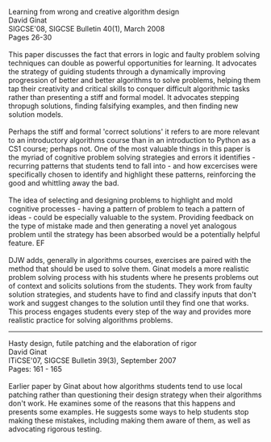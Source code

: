 Learning from wrong and creative algorithm design<br>
David Ginat<br>
SIGCSE'08, SIGCSE Bulletin 40(1), March 2008<br>
Pages 26-30<br>
<br>
This paper discusses the fact that errors in logic and faulty problem solving techniques can double as powerful opportunities for learning. It advocates the strategy of guiding students through a dynamically improving progression of better and better algorithms to solve problems, helping them tap their creativity and critical skills to conquer difficult algorithmic tasks rather than presenting a stiff and formal model. It advocates stepping thropugh solutions, finding falsifying examples, and then finding new solution models.<br>
<br>
Perhaps the stiff and formal 'correct solutions' it refers to are more relevant to an introductory algorithms course than in an introduction to Python as a CS1 course; perhaps not. One of the most valuable things in this paper is the myriad of cognitive problem solving strategies and errors it identifies - recurring patterns that students tend to fall into - and how excercises were specifically chosen to identify and highlight these patterns, reinforcing the good and whittling away the bad.<br>
<br>
The idea of selecting and designing problems to highlight and mold cognitive processes - having a pattern of problem to teach a pattern of ideas - could be especially valuable to the system. Providing feedback on the type of mistake made and then generating a novel yet analogous problem until the strategy has been absorbed would be a potentially helpful feature. EF<br>
<br>
DJW adds, generally in algorithms courses, exercises are paired with the method that should be used to solve them.  Ginat models a more realistic problem solving process with his students where he presents problems out of context and solicits solutions from the students.  They work from faulty solution strategies, and students have to find and classify inputs that don't work and suggest changes to the solution until they find one that works.  This process engages students every step of the way and provides more realistic practice for solving algorithms problems.<br>
<hr />
Hasty design, futile patching and the elaboration of rigor<br>
David Ginat<br>
ITiCSE'07, SIGCSE Bulletin 39(3), September 2007<br>
Pages: 161 - 165<br>
<br>
Earlier paper by Ginat about how algorithms students tend to use local patching rather than questioning their design strategy when their algorithms don't work.  He examines some of the reasons that this happens and presents some examples.  He suggests some ways to help students stop making these mistakes, including making them aware of them, as well as advocating rigorous testing.
